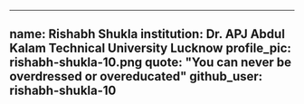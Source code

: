 
---
name: Rishabh Shukla 
institution: Dr. APJ Abdul Kalam Technical University Lucknow 
profile_pic: rishabh-shukla-10.png 
quote: "You can never be overdressed or overeducated"
github_user: rishabh-shukla-10
---
